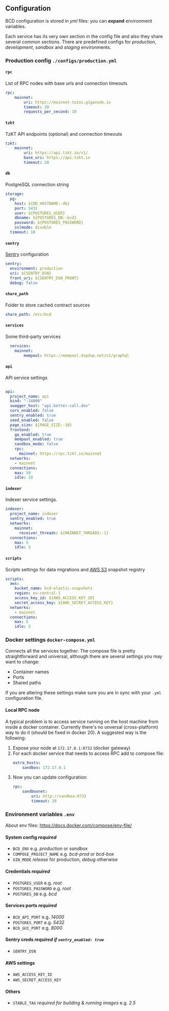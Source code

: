 ## Configuration
BCD configuration is stored in _yml_ files: you can **expand** environment variables.  

Each service has its very own section in the config file and also they share several common sections. There are predefined configs for _production_, _development_, _sandbox_ and _staging_ environments.

### Production config `./configs/production.yml`

#### `rpc`
List of RPC nodes with base urls and connection timeouts
```yml
rpc:
    mainnet:
        uri: https://mainnet-tezos.giganode.io
        timeout: 20
        requests_per_second: 10
```

#### `tzkt`
TzKT API endpoints (optional) and connection timeouts
```yml
tzkt:
    mainnet:
        uri: https://api.tzkt.io/v1/
        base_uri: https://api.tzkt.io
        timeout: 20
```

#### `db`
PostgreSQL connection string
```yml
storage:
  pg: 
    host: ${DB_HOSTNAME:-db}
    port: 5432
    user: ${POSTGRES_USER}
    dbname: ${POSTGRES_DB:-bcd}
    password: ${POSTGRES_PASSWORD}
    sslmode: disable
  timeout: 10
```

#### `sentry`
[Sentry](https://sentry.io/) configuration
```yml
sentry:
  environment: production
  uri: ${SENTRY_DSN}
  front_uri: ${SENTRY_DSN_FRONT}
  debug: false
```

#### `share_path`
Folder to store cached contract sources
```yml
share_path: /etc/bcd
```

#### `services`
Some third-party services
```yml
  services:
    mainnet:
        mempool: https://mempool.dipdup.net/v1/graphql
```

#### `api`
API service settings
```yml

api:
  project_name: api
  bind: ":14000"
  swagger_host: "api.better-call.dev"
  cors_enabled: false
  sentry_enabled: true
  seed_enabled: false
  page_size: ${PAGE_SIZE:-10}
  frontend:
    ga_enabled: true
    mempool_enabled: true
    sandbox_mode: false
    rpc:
      mainnet: https://rpc.tzkt.io/mainnet
  networks:
    - mainnet
  connections:
    max: 50
    idle: 10
```

#### `indexer`
Indexer service settings.
```yml
indexer:
  project_name: indexer
  sentry_enabled: true
  networks:
    mainnet:
      receiver_threads: ${MAINNET_THREADS:-1}
  connections:
    max: 5
    idle: 5
```

#### `scripts`
Scripts settings for data migrations and [AWS S3](https://aws.amazon.com/s3/) snapshot registry
```yml
scripts:
  aws:
    bucket_name: bcd-elastic-snapshots
    region: eu-central-1
    access_key_id: ${AWS_ACCESS_KEY_ID}
    secret_access_key: ${AWS_SECRET_ACCESS_KEY}
  networks:
    - mainnet
  connections:
    max: 5
    idle: 5

```

### Docker settings `docker-compose.yml`
Connects all the services together. The compose file is pretty straightforward and universal, although there are several settings you may want to change:

* Container names
* Ports
* Shared paths

If you are altering these settings make sure you are in sync with your `.yml` configuration file.

#### Local RPC node
A typical problem is to access service running on the host machine from inside a docker container. Currently there's no unversal (cross-platform) way to do it (should be fixed in docker 20). A suggested way is the following:

1. Expose your node at `172.17.0.1:8732` (docker gateway)
2. For each docker service that needs to access RPC add to compose file:
    ```yml
    extra_hosts:
        sandbox: 172.17.0.1
    ```
3. Now you can update configuration:
    ```yml
    rpc:
        sandboxnet:
            uri: http://sandbox:8732
            timeout: 20     
    ```

### Environment variables `.env`
About env files: https://docs.docker.com/compose/env-file/

#### System config _required_
* `BCD_ENV` e.g. _production_ or _sandbox_
* `COMPOSE_PROJECT_NAME` e.g. _bcd-prod_ or _bcd-box_
* `GIN_MODE` _release_ for production, _debug_ otherwise

#### Credentials _required_
* `POSTGRES_USER` e.g. _root_
* `POSTGRES_PASSWORD` e.g. _root_
* `POSTGRES_DB` e.g. _bcd_

#### Services ports _required_
* `BCD_API_PORT` e.g. _14000_
* `POSTGRES_PORT` e.g. _5432_
* `BCD_GUI_PORT` e.g. _8000_

#### Sentry creds _required if `sentry_enabled: true`_
* `SENTRY_DSN`

#### AWS settings
* `AWS_ACCESS_KEY_ID`
* `AWS_SECRET_ACCESS_KEY`

#### Others
* `STABLE_TAG` _required for building & running images_ e.g. _2.5_